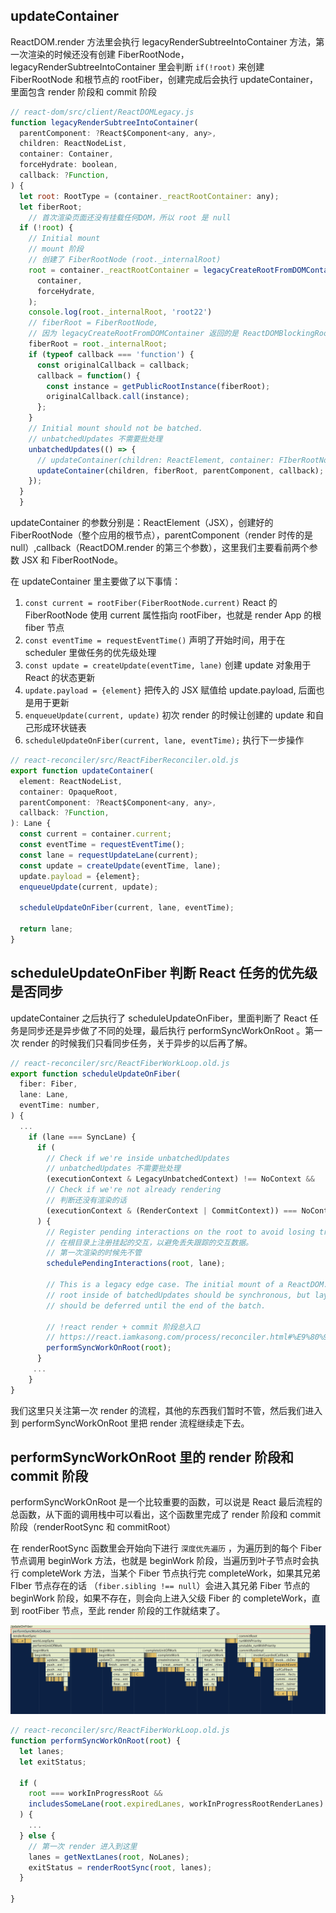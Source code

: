 ## updateContainer

ReactDOM.render 方法里会执行 legacyRenderSubtreeIntoContainer 方法，第一次渲染的时候还没有创建 FiberRootNode，legacyRenderSubtreeIntoContainer 里会判断 `if(!root)`  来创建 FiberRootNode 和根节点的 rootFiber，创建完成后会执行 updateContainer，里面包含 render 阶段和 commit 阶段

```js
// react-dom/src/client/ReactDOMLegacy.js
function legacyRenderSubtreeIntoContainer(
  parentComponent: ?React$Component<any, any>,
  children: ReactNodeList,
  container: Container,
  forceHydrate: boolean,
  callback: ?Function,
) {
  let root: RootType = (container._reactRootContainer: any);
  let fiberRoot;
    // 首次渲染页面还没有挂载任何DOM，所以 root 是 null
  if (!root) {
    // Initial mount
    // mount 阶段
    // 创建了 FiberRootNode (root._internalRoot)
    root = container._reactRootContainer = legacyCreateRootFromDOMContainer(
      container,
      forceHydrate,
    );
    console.log(root._internalRoot, 'root22')
    // fiberRoot = FiberRootNode,
    // 因为 legacyCreateRootFromDOMContainer 返回的是 ReactDOMBlockingRoot 对象，他的 this._internalRoot 是创建好的 FiberRootNode
    fiberRoot = root._internalRoot;
    if (typeof callback === 'function') {
      const originalCallback = callback;
      callback = function() {
        const instance = getPublicRootInstance(fiberRoot);
        originalCallback.call(instance);
      };
    }
    // Initial mount should not be batched.
    // unbatchedUpdates 不需要批处理
    unbatchedUpdates(() => {
      // updateContainer(children: ReactElement, container: FIberRootNode) 
      updateContainer(children, fiberRoot, parentComponent, callback);
    });
  }
  }
```

updateContainer 的参数分别是：ReactElement（JSX），创建好的 FiberRootNode（整个应用的根节点），parentComponent（render 时传的是 null）,callback（ReactDOM.render 的第三个参数），这里我们主要看前两个参数 JSX 和 FiberRootNode。

在 updateContainer 里主要做了以下事情：

1. `const current = rootFiber(FiberRootNode.current)` React 的 FiberRootNode 使用 current 属性指向 rootFiber，也就是 render App 的根 fiber 节点
2. `const eventTime = requestEventTime()` 声明了开始时间，用于在 scheduler 里做任务的优先级处理
3. `const update = createUpdate(eventTime, lane)` 创建 update 对象用于 React 的状态更新
4. `update.payload = {element}` 把传入的 JSX 赋值给 update.payload, 后面也是用于更新
5. `enqueueUpdate(current, update)` 初次 render 的时候让创建的 update 和自己形成环状链表
6. `scheduleUpdateOnFiber(current, lane, eventTime);` 执行下一步操作

```js
// react-reconciler/src/ReactFiberReconciler.old.js
export function updateContainer(
  element: ReactNodeList,
  container: OpaqueRoot,
  parentComponent: ?React$Component<any, any>,
  callback: ?Function,
): Lane {
  const current = container.current;
  const eventTime = requestEventTime();
  const lane = requestUpdateLane(current);
  const update = createUpdate(eventTime, lane);
  update.payload = {element};
  enqueueUpdate(current, update);
  
  scheduleUpdateOnFiber(current, lane, eventTime);

  return lane;
}
```

## scheduleUpdateOnFiber 判断 React 任务的优先级是否同步

updateContainer 之后执行了 scheduleUpdateOnFiber，里面判断了 React 任务是同步还是异步做了不同的处理，最后执行 performSyncWorkOnRoot 。第一次 render 的时候我们只看同步任务，关于异步的以后再了解。

```js
// react-reconciler/src/ReactFiberWorkLoop.old.js
export function scheduleUpdateOnFiber(
  fiber: Fiber,
  lane: Lane,
  eventTime: number,
) {
  ...
    if (lane === SyncLane) {
      if (
        // Check if we're inside unbatchedUpdates
        // unbatchedUpdates 不需要批处理 
        (executionContext & LegacyUnbatchedContext) !== NoContext &&
        // Check if we're not already rendering
        // 判断还没有渲染的话
        (executionContext & (RenderContext | CommitContext)) === NoContext
      ) {
        // Register pending interactions on the root to avoid losing traced interaction data.
        // 在根目录上注册挂起的交互，以避免丢失跟踪的交互数据。
        // 第一次渲染的时候先不管
        schedulePendingInteractions(root, lane);

        // This is a legacy edge case. The initial mount of a ReactDOM.render-ed
        // root inside of batchedUpdates should be synchronous, but layout updates
        // should be deferred until the end of the batch.

        // !react render + commit 阶段总入口
        // https://react.iamkasong.com/process/reconciler.html#%E9%80%92-%E9%98%B6%E6%AE%B5
        performSyncWorkOnRoot(root);
      }
     ...
    }
}
```

我们这里只关注第一次 render 的流程，其他的东西我们暂时不管，然后我们进入到 performSyncWorkOnRoot 里把 render 流程继续走下去。

## performSyncWorkOnRoot 里的 render 阶段和 commit 阶段

performSyncWorkOnRoot 是一个比较重要的函数，可以说是 React 最后流程的总函数，从下面的调用栈中可以看出，这个函数里完成了 render 阶段和 commit 阶段（renderRootSync 和 commitRoot）

在 renderRootSync 函数里会开始向下进行 `深度优先遍历` ，为遍历到的每个 Fiber 节点调用 beginWork 方法，也就是 beginWork 阶段，当遍历到叶子节点时会执行 completeWork 方法，当某个 Fiber 节点执行完 completeWork，如果其兄弟 FIber 节点存在的话 （`fiber.sibling !== null`）会进入其兄弟 Fiber 节点的 beginWork 阶段，如果不存在，则会向上进入父级 Fiber 的 completeWork，直到 rootFiber 节点，至此 render 阶段的工作就结束了。



![QQ20220314-230014@2x](./img/QQ20220314-230014@2x.png)

```js
// react-reconciler/src/ReactFiberWorkLoop.old.js
function performSyncWorkOnRoot(root) {
  let lanes;
  let exitStatus;
  
  if (
    root === workInProgressRoot &&
    includesSomeLane(root.expiredLanes, workInProgressRootRenderLanes)
  ) {
    ...
  } else {
    // 第一次 render 进入到这里
    lanes = getNextLanes(root, NoLanes);
    exitStatus = renderRootSync(root, lanes);
  }
  
}
```

